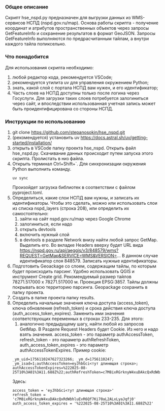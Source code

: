 ### Общее описание
Скрипт hse_nspd.py предназначен для выгрузки данных из WMS-сервисов НСПД (nspd.gov.ru/map).
Основа работы скрипта - получение координат и атрибутов пространственных объектов через
запросы GetFeatureInfo и сохранение результатов в формат GeoJSON. Запросы GetFeatureInfo выполняются по предрасчитанным тайлам, а внутри каждого тайла попиксельно.

### Что понадобится
Для использования скрипта необходимо:
1) любой редактор кода, рекомендуется VSCode;
2) рекомендуется утилита uv для управления окружением Python;
3) знать, какой слой с портала НСПД вам нужен, и его идентификатор;
4) Часть слоев на НСПД доступны только после логина через Госуслуги. Для загрузки таких слоев потребуется залогиниться через сайт,
   и впоследствии использованная учетная запись может быть проидентифицирована со стороны НСПД.

### Инструкции по использованию
1) git clone https://github.com/stepanosokin/hse_nspd.git
2) (рекомендуется) установить uv https://docs.astral.sh/uv/getting-started/installation/
3) открыть в VSCode папку проекта hse_nspd. Открыть файл hse_nspd.py. Скачивание данных происходит путем запуска этого скрипта. Пролистать в низ файла.
4) Открыть терминал Ctrl+Shift+`. Для синхронизации окружения Python выполнить команду. 
   ```
   uv sync
   ```
    Произойдет загрузка библиотек в соответствии с файлом pyproject.toml.
5) Определиться, какие слои НСПД вам нужны, и записать их идентификаторы. Чтобы это сделать, можно или использовать слои из списка nspd_layers (строка 208), или определить их самостоятельно:
   1) зайти на сайт nspd.gov.ru/map через Google Chrome
   2) залогиниться, если надо
   3) открыть devtools
   4) включить нужный слой
   5) в devtools в разделе Network внизу найти любой запрос GetMap. Выделить его. Во вкладке Headers вверху будет URL вида https://nspd.gov.ru/api/aeggis/v3/848579/wms?REQUEST=GetMap&SERVICE=WMS&VERSION=... В данном случае идентификатор слоя 848579. Записать нужные идентификаторы.
6) Подготовить Geoackage со слоем, содержащим тайлы, по которым будет происходить парсинг. Удобно использовать QGIS и инструмент Create grid. Рекомендуемый размер тайлов 78271.517000 x 78271.517000 м. Проекция EPSG:3857. Тайлы должны покрывать всю территорию парсинга. Geopackage сохранить в папку проекта.
7) Создать в папке проекта папку results.
8) Определить начальные значения ключа доступа (access_token), ключа обновления (refresh_token) и срока действия ключа доступа (auth_access_token_expires). Заменить ими значения соответствующих переменных в строках 233-235. Для этого:
   1) аналогично предыдущему шагу, найти любой из запросов GetMap. В Разделе Request Headers будет Cookie. Из него и надо взять значения. access_token - это параметр authAccessToken, refresh_token - это параметр authRefreshToken, auth_access_token_expires - это параметр authAccessTokenExpires. Пример cookie:
   ```
   _ym_uid=1756110247627323266; _ym_d=1756110247; _ym_isad=1;authAccessToken=eyJhbGci<тут длинющая строка>; authAccessTokenExpires=%222025-08-25T10%3A01%3A11.688Z%22;authRefreshToken=c7M8ixRGrknyW4xuDAkcQxRdWbhluEvR6Qf7Ki70aL2ALxLyaJqfj0p3knOQOqu4o7w1ZZeAQRNQrafJy5
   ```
   Здесь: 
   ```
   access_token = 'eyJhbGci<тут длинющая строка>'
   refresh_token = 'c7M8ixRGrknyW4xuDAkcQxRdWbhluEvR6Qf7Ki70aL2ALxLyaJqfj0'
   auth_access_token_expires = '%222025-08-25T10%3A01%3A11.688Z%22'
   ```
